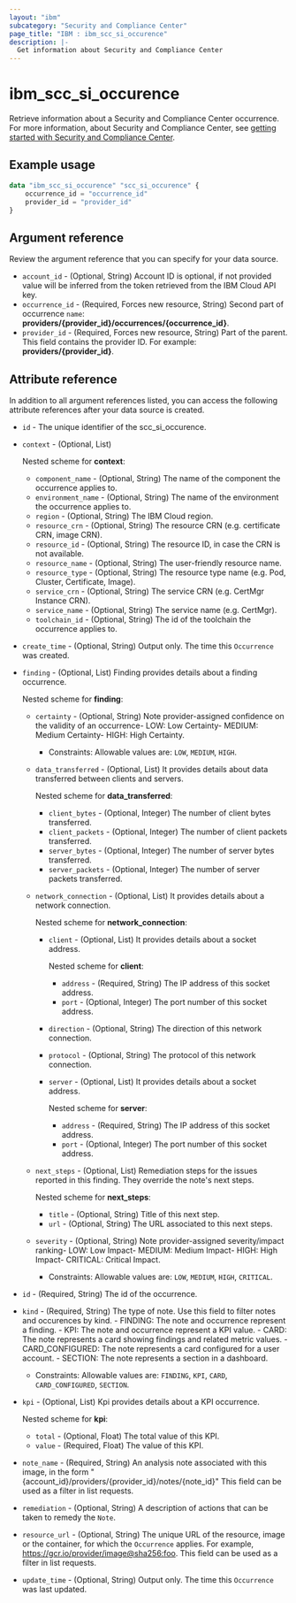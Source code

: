 ```yaml
---
layout: "ibm"
subcategory: "Security and Compliance Center"
page_title: "IBM : ibm_scc_si_occurence"
description: |-
  Get information about Security and Compliance Center
---
```


# ibm_scc_si_occurence

Retrieve information about a Security and Compliance Center occurrence. For more information, about Security and Compliance Center, see [getting started with Security and Compliance Center](https://cloud.ibm.com/docs/security-compliance?topic=security-compliance-getting-started).

## Example usage

```terraform
data "ibm_scc_si_occurence" "scc_si_occurence" {
	occurrence_id = "occurrence_id"
	provider_id = "provider_id"
}
```

## Argument reference

Review the argument reference that you can specify for your data source.

- `account_id` - (Optional, String) Account ID is optional, if not provided value will be inferred from the token retrieved from the IBM Cloud API key.
- `occurrence_id` - (Required, Forces new resource, String) Second part of occurrence `name`: **providers/{provider_id}/occurrences/{occurrence_id}**.
- `provider_id` - (Required, Forces new resource, String) Part of the parent. This field contains the provider ID. For example: **providers/{provider_id}**.

## Attribute reference

In addition to all argument references listed, you can access the following attribute references after your data source is created.

- `id` - The unique identifier of the scc_si_occurence.
- `context` - (Optional, List) 

  Nested scheme for **context**:
	- `component_name` - (Optional, String) The name of the component the occurrence applies to.
	- `environment_name` - (Optional, String) The name of the environment the occurrence applies to.
	- `region` - (Optional, String) The IBM Cloud region.
	- `resource_crn` - (Optional, String) The resource CRN (e.g. certificate CRN, image CRN).
	- `resource_id` - (Optional, String) The resource ID, in case the CRN is not available.
	- `resource_name` - (Optional, String) The user-friendly resource name.
	- `resource_type` - (Optional, String) The resource type name (e.g. Pod, Cluster, Certificate, Image).
	- `service_crn` - (Optional, String) The service CRN (e.g. CertMgr Instance CRN).
	- `service_name` - (Optional, String) The service name (e.g. CertMgr).
	- `toolchain_id` - (Optional, String) The id of the toolchain the occurrence applies to.

- `create_time` - (Optional, String) Output only. The time this `Occurrence` was created.

- `finding` - (Optional, List) Finding provides details about a finding occurrence.
  
  Nested scheme for **finding**:
	- `certainty` - (Optional, String) Note provider-assigned confidence on the validity of an occurrence- LOW&#58; Low Certainty- MEDIUM&#58; Medium Certainty- HIGH&#58; High Certainty.
	  - Constraints: Allowable values are: `LOW`, `MEDIUM`, `HIGH`.
	- `data_transferred` - (Optional, List) It provides details about data transferred between clients and servers.
	
	   Nested scheme for **data_transferred**:
	   - `client_bytes` - (Optional, Integer) The number of client bytes transferred.
	   - `client_packets` - (Optional, Integer) The number of client packets transferred.
	   - `server_bytes` - (Optional, Integer) The number of server bytes transferred.
	   - `server_packets` - (Optional, Integer) The number of server packets transferred.
	- `network_connection` - (Optional, List) It provides details about a network connection.
	
	  Nested scheme for **network_connection**:
	  - `client` - (Optional, List) It provides details about a socket address.
		
		Nested scheme for **client**:
		- `address` - (Required, String) The IP address of this socket address.
		- `port` - (Optional, Integer) The port number of this socket address.
	  - `direction` - (Optional, String) The direction of this network connection.
	  - `protocol` - (Optional, String) The protocol of this network connection.
	  - `server` - (Optional, List) It provides details about a socket address.
		
		Nested scheme for **server**:
		- `address` - (Required, String) The IP address of this socket address.
		- `port` - (Optional, Integer) The port number of this socket address.
	- `next_steps` - (Optional, List) Remediation steps for the issues reported in this finding. They override the note's next steps.
	
	  Nested scheme for **next_steps**:
	  - `title` - (Optional, String) Title of this next step.
	  - `url` - (Optional, String) The URL associated to this next steps.
	- `severity` - (Optional, String) Note provider-assigned severity/impact ranking- LOW&#58; Low Impact- MEDIUM&#58; Medium Impact- HIGH&#58; High Impact- CRITICAL&#58; Critical Impact.
	  - Constraints: Allowable values are: `LOW`, `MEDIUM`, `HIGH`, `CRITICAL`.

- `id` - (Required, String) The id of the occurrence.

- `kind` - (Required, String) The type of note. Use this field to filter notes and occurences by kind. - FINDING&#58; The note and occurrence represent a finding. - KPI&#58; The note and occurrence represent a KPI value. - CARD&#58; The note represents a card showing findings and related metric values. - CARD_CONFIGURED&#58; The note represents a card configured for a user account. - SECTION&#58; The note represents a section in a dashboard.
  - Constraints: Allowable values are: `FINDING`, `KPI`, `CARD`, `CARD_CONFIGURED`, `SECTION`.

- `kpi` - (Optional, List) Kpi provides details about a KPI occurrence.

  Nested scheme for **kpi**:
  - `total` - (Optional, Float) The total value of this KPI.
  - `value` - (Required, Float) The value of this KPI.

- `note_name` - (Required, String) An analysis note associated with this image, in the form "{account_id}/providers/{provider_id}/notes/{note_id}" This field can be used as a filter in list requests.

- `remediation` - (Optional, String) A description of actions that can be taken to remedy the `Note`.

- `resource_url` - (Optional, String) The unique URL of the resource, image or the container, for which the `Occurrence` applies. For example, https://gcr.io/provider/image@sha256:foo. This field can be used as a filter in list requests.

- `update_time` - (Optional, String) Output only. The time this `Occurrence` was last updated.